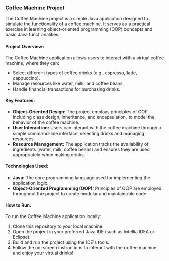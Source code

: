 ### Coffee Machine Project

The Coffee Machine project is a simple Java application designed to simulate the functionality of a coffee machine. It serves as a practical exercise in learning object-oriented programming (OOP) concepts and basic Java functionalities.

#### Project Overview:

The Coffee Machine application allows users to interact with a virtual coffee machine, where they can:

- Select different types of coffee drinks (e.g., espresso, latte, cappuccino).
- Manage resources like water, milk, and coffee beans.
- Handle financial transactions for purchasing drinks.

#### Key Features:

- **Object-Oriented Design:** The project employs principles of OOP, including class design, inheritance, and encapsulation, to model the behavior of the coffee machine.
- **User Interaction:** Users can interact with the coffee machine through a simple command-line interface, selecting drinks and managing resources.
- **Resource Management:** The application tracks the availability of ingredients (water, milk, coffee beans) and ensures they are used appropriately when making drinks.

#### Technologies Used:

- **Java:** The core programming language used for implementing the application logic.
- **Object-Oriented Programming (OOP):** Principles of OOP are employed throughout the project to create modular and maintainable code.

#### How to Run:

To run the Coffee Machine application locally:

1. Clone this repository to your local machine.
2. Open the project in your preferred Java IDE (such as IntelliJ IDEA or Eclipse).
3. Build and run the project using the IDE's tools.
4. Follow the on-screen instructions to interact with the coffee machine and enjoy your virtual drinks!
